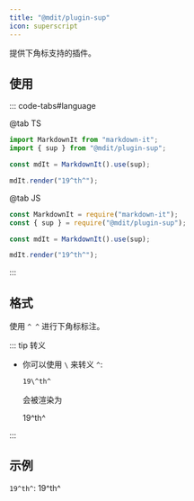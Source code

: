 ```yaml
---
title: "@mdit/plugin-sup"
icon: superscript
---
```


提供下角标支持的插件。

<!-- more -->

## 使用

::: code-tabs#language

@tab TS

```ts
import MarkdownIt from "markdown-it";
import { sup } from "@mdit/plugin-sup";

const mdIt = MarkdownIt().use(sup);

mdIt.render("19^th^");
```

@tab JS

```js
const MarkdownIt = require("markdown-it");
const { sup } = require("@mdit/plugin-sup");

const mdIt = MarkdownIt().use(sup);

mdIt.render("19^th^");
```

:::

## 格式

使用 `^ ^` 进行下角标标注。

::: tip 转义

- 你可以使用 `\` 来转义 `^`:

  ```md
  19\^th^
  ```

  会被渲染为

  19\^th^

:::

## 示例

`19^th^`: 19^th^
